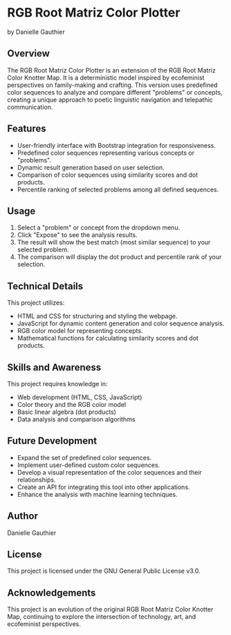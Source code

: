 # RGB Root Matriz Color Plotter
by Danielle Gauthier

## Overview
The RGB Root Matriz Color Plotter is an extension of the RGB Root Matriz Color Knotter Map. It is a deterministic model inspired by ecofeminist perspectives on family-making and crafting. This version uses predefined color sequences to analyze and compare different "problems" or concepts, creating a unique approach to poetic linguistic navigation and telepathic communication.

## Features
- User-friendly interface with Bootstrap integration for responsiveness.
- Predefined color sequences representing various concepts or "problems".
- Dynamic result generation based on user selection.
- Comparison of color sequences using similarity scores and dot products.
- Percentile ranking of selected problems among all defined sequences.

## Usage
1. Select a "problem" or concept from the dropdown menu.
2. Click "Expose" to see the analysis results.
3. The result will show the best match (most similar sequence) to your selected problem.
4. The comparison will display the dot product and percentile rank of your selection.

## Technical Details
This project utilizes:
- HTML and CSS for structuring and styling the webpage.
- JavaScript for dynamic content generation and color sequence analysis.
- RGB color model for representing concepts.
- Mathematical functions for calculating similarity scores and dot products.

## Skills and Awareness
This project requires knowledge in:
- Web development (HTML, CSS, JavaScript)
- Color theory and the RGB color model
- Basic linear algebra (dot products)
- Data analysis and comparison algorithms

## Future Development
- Expand the set of predefined color sequences.
- Implement user-defined custom color sequences.
- Develop a visual representation of the color sequences and their relationships.
- Create an API for integrating this tool into other applications.
- Enhance the analysis with machine learning techniques.

## Author
Danielle Gauthier

## License
This project is licensed under the GNU General Public License v3.0.

## Acknowledgements
This project is an evolution of the original RGB Root Matriz Color Knotter Map, continuing to explore the intersection of technology, art, and ecofeminist perspectives.
